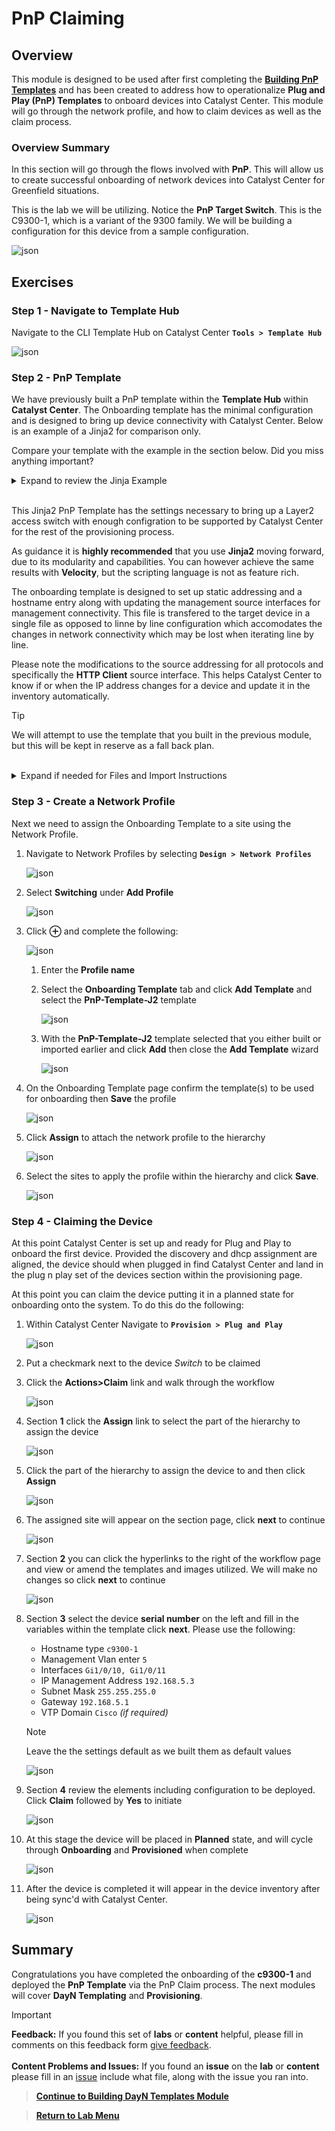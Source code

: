 # PnP Claiming

## Overview

This module is designed to be used after first completing the **[Building PnP Templates](../LAB-3-Advanced-Automation/module2-day0-template.md)** and has been created to address how to operationalize **Plug and Play (PnP) Templates** to onboard devices into Catalyst Center. This module will go through the network profile, and how to claim devices as well as the claim process. 

### Overview Summary

In this section will go through the flows involved with **PnP**. This will allow us to create successful onboarding of network devices into Catalyst Center for Greenfield situations.

This is the lab we will be utilizing. Notice the **PnP Target Switch**. This is the C9300-1, which is a variant of the 9300 family. We will be building a configuration for this device from a sample configuration.

![json](../../ASSETS/COMMON/DCLOUD/DCLOUD_Topology_PnPLab2.png?raw=true "Import JSON")

## Exercises

### Step 1 - Navigate to Template Hub

Navigate to the CLI Template Hub on Catalyst Center **`Tools > Template Hub`**

![json](../../ASSETS/LABS/CATC/MENU/catc-menu-5.png?raw=true "Import JSON")

### Step 2 - PnP Template 

We have previously built a PnP template within the **Template Hub** within **Catalyst Center**. The Onboarding template has the minimal configuration and is designed to bring up device connectivity with Catalyst Center. Below is an example of a Jinja2 for comparison only. 

Compare your template with the example in the section below. Did you miss anything important?

<details closed>
<summary> Expand to review the Jinja Example </summary></br>

[//]: # ({% raw %})
```J2
{# <------Onboarding-Template-------> #}
{# To be used for onboarding when using Day N Templates #}
{# Define Variables provision with vlan and port channel #}
!
{# Set MTU if required #}
{% if SystemMTU != 1500 %}
    system mtu {{ SystemMTU }}
{% endif %}
!
{# Set hostname #}
hostname {{ Hostname }}
!
{% set VtpDomain = Hostname %}
!
{# Set VTP and VLAN for onboarding #}
vtp domain {{ VtpDomain }}
vtp mode transparent
!
{# Set Management VLAN #}
vlan {{ MgmtVlan }}
!
{% if MgmtVlan > 1 %}
  name MgmtVlan
  {# Disable Vlan 1 (optional) #}
  interface Vlan 1
   shutdown
{% endif %}
!
{# Set Interfaces and Build Port Channel #}
!{{ Portchannel }}
interface range {{ Interfaces }}
 shut
 switchport mode trunk
 switchport trunk allowed vlan {{ MgmtVlan }}
 {% if "," in Interfaces || "-" in Interfaces %}
    channel-protocol lacp
    channel-group {{ Portchannel }} mode active
 {% endif %}
 no shut
!
{% if "," in Interfaces || "-" in Interfaces %}
  interface Port-channel {{ Portchannel }}
   switchport trunk native vlan {{ MgmtVlan }}
   switchport trunk allowed vlan {{ MgmtVlan }}
   switchport mode trunk
   no port-channel standalone-disable
{% endif %}
!
{# Set Up Managment Vlan {{ MgmtVlan }} #}
interface Vlan {{ MgmtVlan }}
 description MgmtVlan
 ip address {{ SwitchIP }} {{ SubnetMask }}
 no ip redirects
 no ip proxy-arp
 no shut
!
ip default-gateway {{ Gateway }}
!
{# Set Source of Management Traffic #}
ip domain lookup source-interface Vlan {{ MgmtVlan }}
ip http client source-interface Vlan {{ MgmtVlan }}
ip ftp source-interface Vlan {{ MgmtVlan }}
ip tftp source-interface Vlan {{ MgmtVlan }}
ip ssh source-interface Vlan {{ MgmtVlan }}
ip radius source-interface Vlan {{ MgmtVlan }}
logging source-interface Vlan {{ MgmtVlan }}
snmp-server trap-source Vlan {{ MgmtVlan }}
ntp source Vlan {{ MgmtVlan }}
!
netconf-yang
!
```
[//]: # ({% endraw %})

</details></br>

This Jinja2 PnP Template has the settings necessary to bring up a Layer2 access switch with enough configration to be supported by Catalyst Center for the rest of the provisioning process. 

As guidance it is **highly recommended** that you use **Jinja2** moving forward, due to its modularity and capabilities. You can however achieve the same results with **Velocity**, but the scripting language is not as feature rich.

The onboarding template is designed to set up static addressing and a hostname entry along with updating the management source interfaces for management connectivity. This file is transfered to the target device in a single file as opposed to linne by line configuration which accomodates the changes in network connectivity which may be lost when iterating line by line.

Please note the modifications to the source addressing for all protocols and specifically the **HTTP Client** source interface. This helps Catalyst Center to know if or when the IP address changes for a device and update it in the inventory automatically.

> [!TIP]
> We will attempt to use the template that you built in the previous module, but this will be kept in reserve as a fall back plan.

</br>
<details closed>
<summary> Expand if needed for Files and Import Instructions</summary>

### Step 2.b - Optional PnP Template Import - **(OPTIONAL)**

1. Should you have issues with the template you built you can always import this into the Onboarding Configuration Project.
  
   <a href="https://git-link.vercel.app/api/download?url=https://github.com/kebaldwi/DNAC-TEMPLATES/blob/master/CODE/TEMPLATES/JINJA2/ONBOARDING/JSON/Platinum_PnP_Jinja2_Template.json">⬇︎Platinum_PnP_Jinja2_template.json⬇︎</a> 

2. Navigate to the **Template Hub** within Catalyst Center through the menu **`Tools > Template Hub`**.

   ![json](../../ASSETS/LABS/CATC/MENU/catc-menu-5.png?raw=true "Import JSON")

3. Click **Import** then select **Template(s)** from the menu.    

   ![json](../../ASSETS/LABS/TEMPLATEEDITOR/IMPORT/template-import-1.png?raw=true "Import JSON")

4. Select **Onboarding Configuration** for the Network Profile from the dropdown selection. 

   ![json](../../ASSETS/LABS/TEMPLATEEDITOR/IMPORT/template-import-2.png?raw=true "Import JSON")

5. Click the link to select files from the local computer. In the Windows explorer window search for the **Platinum_PnP_Jinja2_Template** json file, select it and open it into the import window.

   ![json](../../ASSETS/LABS/TEMPLATEEDITOR/IMPORT/template-import-4.png?raw=true "Import JSON")

6. Click **import** to install and import the template.

   ![json](../../ASSETS/LABS/TEMPLATEEDITOR/IMPORT/template-import-5.png?raw=true "Import JSON")
   ![json](../../ASSETS/LABS/TEMPLATEEDITOR/IMPORT/template-import-6.png?raw=true "Import JSON")

</details>

### Step 3 - Create a Network Profile

Next we need to assign the Onboarding Template to a site using the Network Profile. 

   1. Navigate to Network Profiles by selecting **`Design > Network Profiles`** 

      ![json](../../ASSETS/LABS/CATC/MENU/catc-menu-1.png?raw=true "Import JSON")

   2. Select **Switching** under **Add Profile**

      ![json](../../ASSETS/LABS/NETWORKPROFILES/LAB3/switch-pnp-1.png?raw=true "Import JSON")

   3. Click **&#8853;** and complete the following: 

         ![json](../../ASSETS/LABS/NETWORKPROFILES/LAB3/switch-pnp-2.png?raw=true "Import JSON")

      1. Enter the **Profile name** 
      2. Select the **Onboarding Template** tab and click **Add Template** and select the **PnP-Template-J2** template

         ![json](../../ASSETS/LABS/NETWORKPROFILES/LAB3/switch-pnp-3.png?raw=true "Import JSON")

      3. With the **PnP-Template-J2** template selected that you either built or imported earlier and click **Add** then close the **Add Template** wizard    

         ![json](../../ASSETS/LABS/NETWORKPROFILES/LAB3/switch-pnp-4.png?raw=true "Import JSON")

   4. On the Onboarding Template page confirm the template(s) to be used for onboarding then **Save** the profile

      ![json](../../ASSETS/LABS/NETWORKPROFILES/LAB3/switch-pnp-5.png?raw=true "Import JSON")

   5. Click **Assign** to attach the network profile to the hierarchy 

      ![json](../../ASSETS/LABS/NETWORKPROFILES/LAB3/switch-pnp-6.png?raw=true "Import JSON")

   6. Select the sites to apply the profile within the hierarchy and click **Save**.

      ![json](../../ASSETS/LABS/NETWORKPROFILES/LAB3/switch-pnp-7.png?raw=true "Import JSON")

### Step 4 - Claiming the Device 

At this point Catalyst Center is set up and ready for Plug and Play to onboard the first device. Provided the discovery and dhcp assignment are aligned, the device should when plugged in find Catalyst Center and land in the plug n play set of the devices section within the provisioning page.

At this point you can claim the device putting it in a planned state for onboarding onto the system. To do this do the following:

   1. Within Catalyst Center Navigate to **`Provision > Plug and Play`**      

      ![json](../../ASSETS/LABS/CATC/MENU/catc-menu-3.png?raw=true "Import JSON")

   2. Put a checkmark next to the device *Switch* to be claimed
   3. Click the **Actions>Claim** link and walk through the workflow    

      ![json](../../ASSETS/LABS/DAY0DAYN/LAB3-PNP-CLAIM/c9300-1-claim-1.png?raw=true "Import JSON")

   4. Section **1** click the **Assign** link to select the part of the hierarchy to assign the device

      ![json](../../ASSETS/LABS/DAY0DAYN/LAB3-PNP-CLAIM/c9300-1-claim-2.png?raw=true "Import JSON")

   5. Click the part of the hierarchy to assign the device to and then click **Assign**
   
      ![json](../../ASSETS/LABS/DAY0DAYN/LAB3-PNP-CLAIM/c9300-1-claim-3.png?raw=true "Import JSON")

   6. The assigned site will appear on the section page, click **next** to continue

      ![json](../../ASSETS/LABS/DAY0DAYN/LAB3-PNP-CLAIM/c9300-1-claim-4.png?raw=true "Import JSON")

   7. Section **2** you can click the hyperlinks to the right of the workflow page and view or amend the templates and images utilized. We will make no changes so click **next** to continue   

      ![json](../../ASSETS/LABS/DAY0DAYN/LAB3-PNP-CLAIM/c9300-1-claim-5.png?raw=true "Import JSON")

   8. Section **3** select the device **serial number** on the left and fill in the variables within the template click **next**. Please use the following:
   
      * Hostname type `c9300-1`
      * Management Vlan enter `5`
      * Interfaces `Gi1/0/10, Gi1/0/11`
      * IP Management Address `192.168.5.3`
      * Subnet Mask `255.255.255.0`
      * Gateway `192.168.5.1`
      * VTP Domain `Cisco` *(if required)*

      > [!NOTE] 
      > Leave the the settings default as we built them as default values

      ![json](../../ASSETS/LABS/DAY0DAYN/LAB3-PNP-CLAIM/c9300-1-claim-6.png?raw=true "Import JSON")

   9. Section **4** review the elements including configuration to be deployed. Click **Claim** followed by **Yes** to initiate

      ![json](../../ASSETS/LABS/DAY0DAYN/LAB3-PNP-CLAIM/c9300-1-claim-7.png?raw=true "Import JSON")

   10. At this stage the device will be placed in **Planned** state, and will cycle through **Onboarding** and **Provisioned** when complete     

       ![json](../../ASSETS/LABS/DAY0DAYN/LAB3-PNP-CLAIM/c9300-1-claim-8.png?raw=true "Import JSON")

   11. After the device is completed it will appear in the device inventory after being sync'd with Catalyst Center.      

       ![json](../../ASSETS/LABS/DAY0DAYN/LAB3-PNP-CLAIM/c9300-1-claim-9.png?raw=true "Import JSON")

## Summary

Congratulations you have completed the onboarding of the **c9300-1** and deployed the **PnP Template** via the PnP Claim process. The next modules will cover **DayN Templating** and **Provisioning**.

> [!IMPORTANT]
> **Feedback:** If you found this set of **labs** or **content** helpful, please fill in comments on this feedback form [give feedback](https://github.com/kebaldwi/DNAC-TEMPLATES/discussions/new?category=feedback-and-ideas).</br></br>
**Content Problems and Issues:** If you found an **issue** on the **lab** or **content** please fill in an [issue](https://github.com/kebaldwi/DNAC-TEMPLATES/issues/new) include what file, along with the issue you ran into. 

> [**Continue to Building DayN Templates Module**](../LAB-3-Advanced-Automation/module4-dayn-template.md)

> [**Return to Lab Menu**](./README.md)